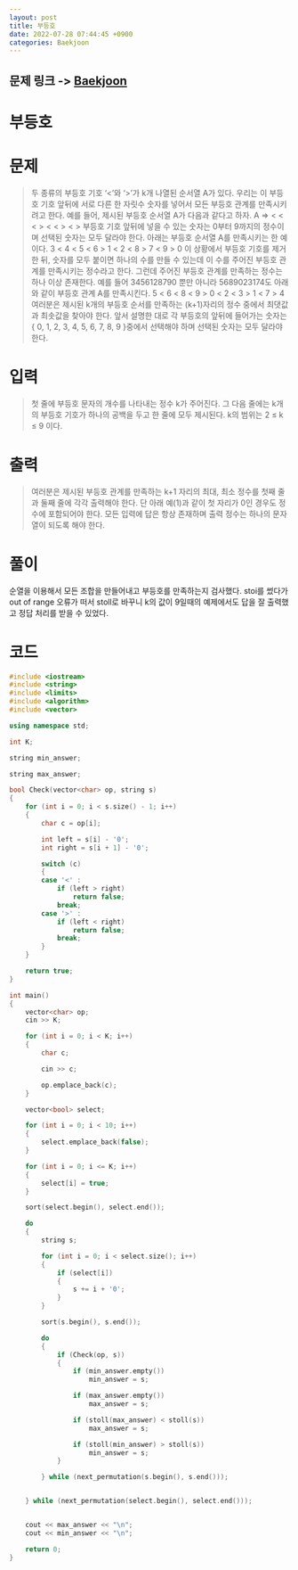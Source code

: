```yaml
---
layout: post
title: 부등호
date: 2022-07-28 07:44:45 +0900
categories: Baekjoon
---
```


## 문제 링크 -> [Baekjoon](https://www.acmicpc.net/problem/2529)
# 부등호

# 문제
> 두 종류의 부등호 기호 ‘<’와 ‘>’가 k개 나열된 순서열 A가 있다. 우리는 이 부등호 기호 앞뒤에 서로 다른 한 자릿수 숫자를 넣어서 모든 부등호 관계를 만족시키려고 한다. 예를 들어, 제시된 부등호 순서열 A가 다음과 같다고 하자. 
A ⇒ < < < > < < > < >
부등호 기호 앞뒤에 넣을 수 있는 숫자는 0부터 9까지의 정수이며 선택된 숫자는 모두 달라야 한다. 아래는 부등호 순서열 A를 만족시키는 한 예이다. 
3 < 4 < 5 < 6 > 1 < 2 < 8 > 7 < 9 > 0
이 상황에서 부등호 기호를 제거한 뒤, 숫자를 모두 붙이면 하나의 수를 만들 수 있는데 이 수를 주어진 부등호 관계를 만족시키는 정수라고 한다. 그런데 주어진 부등호 관계를 만족하는 정수는 하나 이상 존재한다. 예를 들어 3456128790 뿐만 아니라 5689023174도 아래와 같이 부등호 관계 A를 만족시킨다. 
5 < 6 < 8 < 9 > 0 < 2 < 3 > 1 < 7 > 4
여러분은 제시된 k개의 부등호 순서를 만족하는 (k+1)자리의 정수 중에서 최댓값과 최솟값을 찾아야 한다. 앞서 설명한 대로 각 부등호의 앞뒤에 들어가는 숫자는 { 0, 1, 2, 3, 4, 5, 6, 7, 8, 9 }중에서 선택해야 하며 선택된 숫자는 모두 달라야 한다.

# 입력
> 첫 줄에 부등호 문자의 개수를 나타내는 정수 k가 주어진다. 그 다음 줄에는 k개의 부등호 기호가 하나의 공백을 두고 한 줄에 모두 제시된다. k의 범위는 2 ≤ k ≤ 9 이다.

# 출력
> 여러분은 제시된 부등호 관계를 만족하는 k+1 자리의 최대, 최소 정수를 첫째 줄과 둘째 줄에 각각 출력해야 한다. 단 아래 예(1)과 같이 첫 자리가 0인 경우도 정수에 포함되어야 한다. 모든 입력에 답은 항상 존재하며 출력 정수는 하나의 문자열이 되도록 해야 한다.

# 풀이
순열을 이용해서 모든 조합을 만들어내고 부등호를 만족하는지 검사했다. stoi를 썼다가 out of range 오류가 떠서  stoll로 바꾸니 k의 값이 9일때의 예제에서도 답을 잘 출력했고 정답 처리를 받을 수 있었다.

# 코드
```c++
#include <iostream>
#include <string>
#include <limits>
#include <algorithm>
#include <vector>

using namespace std;

int K;

string min_answer;

string max_answer;

bool Check(vector<char> op, string s)
{
	for (int i = 0; i < s.size() - 1; i++)
	{
		char c = op[i];

		int left = s[i] - '0';
		int right = s[i + 1] - '0';

		switch (c)
		{
		case '<' :
			if (left > right)
				return false;
			break;
		case '>' :
			if (left < right)
				return false;
			break;
		}
	}

	return true;
}

int main()
{
	vector<char> op;
	cin >> K;

	for (int i = 0; i < K; i++)
	{
		char c;

		cin >> c;

		op.emplace_back(c);
	}

	vector<bool> select;

	for (int i = 0; i < 10; i++)
	{
		select.emplace_back(false);
	}

	for (int i = 0; i <= K; i++)
	{
		select[i] = true;
	}

	sort(select.begin(), select.end());

	do
	{
		string s;

		for (int i = 0; i < select.size(); i++)
		{
			if (select[i])
			{
				s += i + '0';
			}
		}

		sort(s.begin(), s.end());

		do
		{
			if (Check(op, s))
			{
				if (min_answer.empty())
					min_answer = s;

				if (max_answer.empty())
					max_answer = s;

				if (stoll(max_answer) < stoll(s))
					max_answer = s;

				if (stoll(min_answer) > stoll(s))
					min_answer = s;
			}

		} while (next_permutation(s.begin(), s.end()));


	} while (next_permutation(select.begin(), select.end()));


	cout << max_answer << "\n";
	cout << min_answer << "\n";

	return 0;
}
```